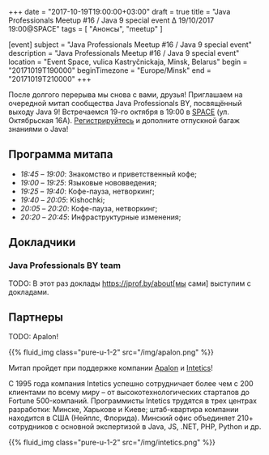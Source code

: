+++
date = "2017-10-19T19:00:00+03:00"
draft = true
title = "Java Professionals Meetup #16 / Java 9 special event ∆ 19/10/2017 19:00@SPACE"
tags = [
    "Анонсы", "meetup"
]

[event]
subject = "Java Professionals Meetup #16 / Java 9 special event"
description = "Java Professionals Meetup #16 / Java 9 special event"
location = "Event Space, vulica Kastryčnickaja, Minsk, Belarus"
begin = "20171019T190000"
beginTimezone = "Europe/Minsk"
end = "20171019T210000"
+++

После долгого перерыва мы снова с вами, друзья!
Приглашаем на очередной митап сообщества Java Professionals BY, посвящённый выходу Java 9!
Встречаемся 19-го октября в 19:00 в [SPACE](http://eventspace.by) (ул. Октябрьская 16А).
[Регистрируйтесь](http://bit.ly/jprof_reg_16) и дополните отпускной багаж знаниями о Java!

<!--more-->

## Программа митапа

* _18:45_ – _19:00_: Знакомство и приветственный кофе;
* _19:00_ – _19:25_: Языковые нововведения;
* _19:25_ – _19:40_: Кофе-пауза, нетворкинг;
* _19:40_ – _20:05_: Kishochki;
* _20:05_ – _20:20_: Кофе-пауза, нетворкинг;
* _20:20_ – _20:45_: Инфраструктурные изменения;

## Докладчики

### Java Professionals BY team

TODO: В этот раз доклады https://jprof.by/about[мы сами] выступим с докладами.

## Партнеры

TODO: Apalon!

{{% fluid_img class="pure-u-1-2" src="/img/apalon.png" %}}

Митап пройдет при поддержке компании [Apalon](http://apalon.com) и [Intetics](http://intetics.com/)!

С 1995 года компания Intetics успешно сотрудничает более чем с 200 клиентами по всему миру – от высокотехнологических стартапов до Fortune 500-компаний.
Программисты Intetics трудятся в трех центрах разработки: Минске, Харькове и Киеве; штаб-квартира компании находится в США (Нейплс, Флорида).
Минский офис объединяет 210+ сотрудников с основной экспертизой в Java, JS, .NET, PHP, Python и др.

{{% fluid_img class="pure-u-1-2" src="/img/intetics.png" %}}
